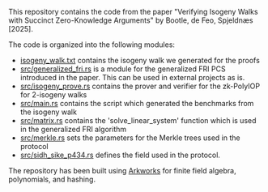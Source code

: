 This repository contains the code from the paper "Verifying Isogeny Walks with Succinct Zero-Knowledge Arguments" by Bootle, de Feo, Spjeldnæs [2025].

The code is organized into the following modules:
- [isogeny_walk.txt](isogeny_walk.txt) contains the isogeny walk we generated for the proofs
- [src/generalized_fri.rs](src/generalized_fri.rs) is a module for the generalized FRI PCS introduced in the paper. This can be used in external projects as is.
- [src/isogeny_prove.rs](src/isogeny_prove.rs) contains the prover and verifier for the zk-PolyIOP for 2-isogeny walks
- [src/main.rs](src/main.rs) contains the script which generated the benchmarks from the isogeny walk
- [src/matrix.rs](src/matrix.rs) contains the 'solve_linear_system' function which is used in the generalized FRI algorithm
- [src/merkle.rs](src/merkle.rs) sets the parameters for the Merkle trees used in the protocol
- [src/sidh_sike_p434.rs](src/sidh_sike_p434.rs) defines the field used in the protocol. 


The repository has been built using [Arkworks](https://github.com/arkworks-rs) for finite field algebra, polynomials, and hashing.

